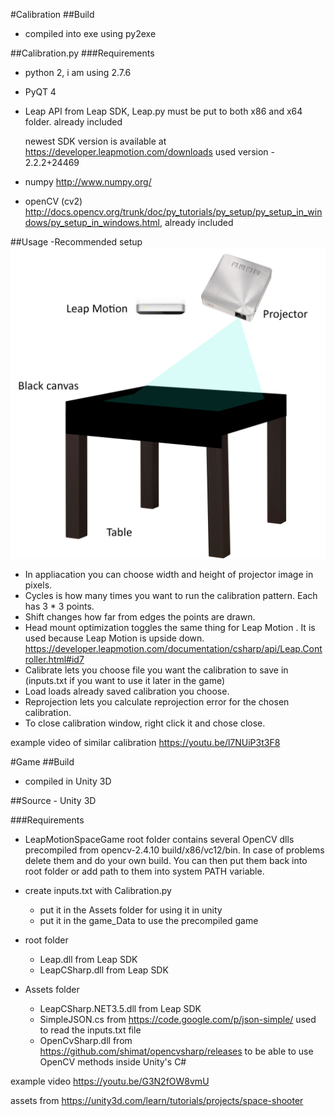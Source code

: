 #Calibration
##Build
- compiled into exe using py2exe

##Calibration.py
###Requirements
- python 2, i am using 2.7.6
- PyQT 4
- Leap API from Leap SDK, Leap.py must be put to both x86 and x64 folder. already included
    
    newest SDK version is available at https://developer.leapmotion.com/downloads
    used version - 2.2.2+24469
- numpy http://www.numpy.org/
- openCV (cv2) http://docs.opencv.org/trunk/doc/py_tutorials/py_setup/py_setup_in_windows/py_setup_in_windows.html, already included
    
##Usage
-Recommended setup 
![hw setup](https://github.com/jojkos/LeapMotion-interface/blob/master/setup.png)
- In appliacation you can choose width and height of projector image in pixels.
- Cycles is how many times you want to run the calibration pattern. Each has 3 * 3 points.
- Shift changes how far from edges the points are drawn.
- Head mount optimization toggles the same thing for Leap Motion . It is used because Leap Motion is upside down. https://developer.leapmotion.com/documentation/csharp/api/Leap.Controller.html#id7
- Calibrate lets you choose file you want the calibration to save in (inputs.txt if you want to use it later in the game)
- Load loads already saved calibration you choose.
- Reprojection lets you calculate reprojection error for the chosen calibration.
- To close calibration window, right click it and chose close.
    
example video of similar calibration
https://youtu.be/l7NUiP3t3F8    
 
#Game
##Build
- compiled in Unity 3D

##Source - Unity 3D

###Requirements
- LeapMotionSpaceGame root folder contains several OpenCV dlls precompiled from opencv-2.4.10 build/x86/vc12/bin. In case of problems delete them and do your own build. You can then put them back into root folder or add path to them into system PATH variable.
    
- create inputs.txt with Calibration.py
    - put it in the Assets folder for using it in unity
    - put it in the game_Data to use the precompiled game 
- root folder
    - Leap.dll from Leap SDK
    - LeapCSharp.dll from Leap SDK      
- Assets folder
    - LeapCSharp.NET3.5.dll from Leap SDK
    - SimpleJSON.cs from https://code.google.com/p/json-simple/ used to read the inputs.txt file
    - OpenCvSharp.dll from https://github.com/shimat/opencvsharp/releases to be able to use OpenCV methods inside Unity's C#

example video
https://youtu.be/G3N2fOW8vmU    


assets from https://unity3d.com/learn/tutorials/projects/space-shooter

